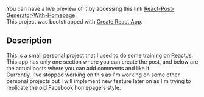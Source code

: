 You can have a live preview of it by accessing this link [React-Post-Generator-With-Homepage](https://nello796.github.io/React-Post-Generator-With-Homepage). 
<br />
This project was bootstrapped with [Create React App](https://github.com/facebook/create-react-app).

## Description
This is a small personal project that I used to do some training on ReactJs. 
<br />
This app has only one section where you can create the post, and below are the actual posts where you can add comments and like it. 
<br />
Currently, I've stopped working on this as I'm working on some other personal projects but I will implement new feature later on as I'm trying to replicate the old Facebook homepage's style.
